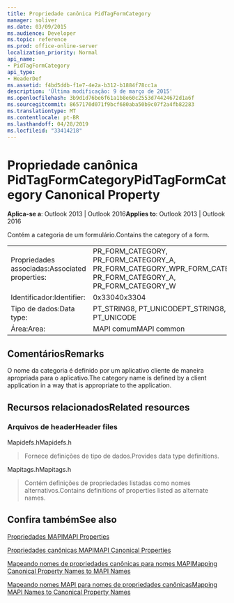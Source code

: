 ```yaml
---
title: Propriedade canônica PidTagFormCategory
manager: soliver
ms.date: 03/09/2015
ms.audience: Developer
ms.topic: reference
ms.prod: office-online-server
localization_priority: Normal
api_name:
- PidTagFormCategory
api_type:
- HeaderDef
ms.assetid: f4bd5ddb-f1e7-4e2a-b312-b1884f78cc1a
description: 'Última modificação: 9 de março de 2015'
ms.openlocfilehash: 3b9d1d76be6f61a1b8e60c2553d74424672d1a6f
ms.sourcegitcommit: 8657170d071f9bcf680aba50b9c07f2a4fb82283
ms.translationtype: MT
ms.contentlocale: pt-BR
ms.lasthandoff: 04/28/2019
ms.locfileid: "33414218"
---
```

# <a name="pidtagformcategory-canonical-property"></a><span data-ttu-id="f859a-103">Propriedade canônica PidTagFormCategory</span><span class="sxs-lookup"><span data-stu-id="f859a-103">PidTagFormCategory Canonical Property</span></span>

  
  
<span data-ttu-id="f859a-104">**Aplica-se a**: Outlook 2013 | Outlook 2016</span><span class="sxs-lookup"><span data-stu-id="f859a-104">**Applies to**: Outlook 2013 | Outlook 2016</span></span> 
  
<span data-ttu-id="f859a-105">Contém a categoria de um formulário.</span><span class="sxs-lookup"><span data-stu-id="f859a-105">Contains the category of a form.</span></span> 
  
|||
|:-----|:-----|
|<span data-ttu-id="f859a-106">Propriedades associadas:</span><span class="sxs-lookup"><span data-stu-id="f859a-106">Associated properties:</span></span>  <br/> |<span data-ttu-id="f859a-107">PR_FORM_CATEGORY, PR_FORM_CATEGORY_A, PR_FORM_CATEGORY_W</span><span class="sxs-lookup"><span data-stu-id="f859a-107">PR_FORM_CATEGORY, PR_FORM_CATEGORY_A, PR_FORM_CATEGORY_W</span></span>  <br/> |
|<span data-ttu-id="f859a-108">Identificador:</span><span class="sxs-lookup"><span data-stu-id="f859a-108">Identifier:</span></span>  <br/> |<span data-ttu-id="f859a-109">0x3304</span><span class="sxs-lookup"><span data-stu-id="f859a-109">0x3304</span></span>  <br/> |
|<span data-ttu-id="f859a-110">Tipo de dados:</span><span class="sxs-lookup"><span data-stu-id="f859a-110">Data type:</span></span>  <br/> |<span data-ttu-id="f859a-111">PT_STRING8, PT_UNICODE</span><span class="sxs-lookup"><span data-stu-id="f859a-111">PT_STRING8, PT_UNICODE</span></span>  <br/> |
|<span data-ttu-id="f859a-112">Área:</span><span class="sxs-lookup"><span data-stu-id="f859a-112">Area:</span></span>  <br/> |<span data-ttu-id="f859a-113">MAPI comum</span><span class="sxs-lookup"><span data-stu-id="f859a-113">MAPI common</span></span>  <br/> |
   
## <a name="remarks"></a><span data-ttu-id="f859a-114">Comentários</span><span class="sxs-lookup"><span data-stu-id="f859a-114">Remarks</span></span>

<span data-ttu-id="f859a-115">O nome da categoria é definido por um aplicativo cliente de maneira apropriada para o aplicativo.</span><span class="sxs-lookup"><span data-stu-id="f859a-115">The category name is defined by a client application in a way that is appropriate to the application.</span></span> 
  
## <a name="related-resources"></a><span data-ttu-id="f859a-116">Recursos relacionados</span><span class="sxs-lookup"><span data-stu-id="f859a-116">Related resources</span></span>

### <a name="header-files"></a><span data-ttu-id="f859a-117">Arquivos de header</span><span class="sxs-lookup"><span data-stu-id="f859a-117">Header files</span></span>

<span data-ttu-id="f859a-118">Mapidefs.h</span><span class="sxs-lookup"><span data-stu-id="f859a-118">Mapidefs.h</span></span>
  
> <span data-ttu-id="f859a-119">Fornece definições de tipo de dados.</span><span class="sxs-lookup"><span data-stu-id="f859a-119">Provides data type definitions.</span></span>
    
<span data-ttu-id="f859a-120">Mapitags.h</span><span class="sxs-lookup"><span data-stu-id="f859a-120">Mapitags.h</span></span>
  
> <span data-ttu-id="f859a-121">Contém definições de propriedades listadas como nomes alternativos.</span><span class="sxs-lookup"><span data-stu-id="f859a-121">Contains definitions of properties listed as alternate names.</span></span>
    
## <a name="see-also"></a><span data-ttu-id="f859a-122">Confira também</span><span class="sxs-lookup"><span data-stu-id="f859a-122">See also</span></span>



[<span data-ttu-id="f859a-123">Propriedades MAPI</span><span class="sxs-lookup"><span data-stu-id="f859a-123">MAPI Properties</span></span>](mapi-properties.md)
  
[<span data-ttu-id="f859a-124">Propriedades canônicas MAPI</span><span class="sxs-lookup"><span data-stu-id="f859a-124">MAPI Canonical Properties</span></span>](mapi-canonical-properties.md)
  
[<span data-ttu-id="f859a-125">Mapeando nomes de propriedades canônicas para nomes MAPI</span><span class="sxs-lookup"><span data-stu-id="f859a-125">Mapping Canonical Property Names to MAPI Names</span></span>](mapping-canonical-property-names-to-mapi-names.md)
  
[<span data-ttu-id="f859a-126">Mapeando nomes MAPI para nomes de propriedades canônicas</span><span class="sxs-lookup"><span data-stu-id="f859a-126">Mapping MAPI Names to Canonical Property Names</span></span>](mapping-mapi-names-to-canonical-property-names.md)

